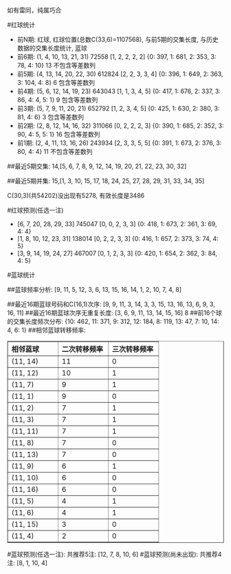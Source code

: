 <!-- 
.. title: 双色球2013086期(2013-07-25)数据分析报告
.. slug: slott-2013086-2013-07-25-report
.. date: 2013-07-26 08:00:00 UTC+08:00
.. tags: Lottery
.. link: 
.. description: 
.. type: text
-->

如有雷同，纯属巧合

<!-- TEASER_END-->

#红球统计

- 前N期: 红球, 红球位置(总数C(33,6)=1107568), 与前5期的交集长度, 与历史数据的交集长度统计, 蓝球
- 前6期: (1, 4, 10, 13, 21, 31) 72558 [1, 2, 2, 2, 2] {0: 397, 1: 681, 2: 353, 3: 78, 4: 10} 13 不包含等差数列
- 前5期: (4, 13, 14, 20, 22, 30) 612824 [2, 2, 3, 3, 4] {0: 396, 1: 649, 2: 363, 3: 104, 4: 8} 6 包含等差数列
- 前4期: (5, 6, 12, 14, 19, 23) 643043 [1, 1, 3, 4, 5] {0: 417, 1: 676, 2: 337, 3: 86, 4: 4, 5: 1} 9 包含等差数列
- 前3期: (5, 7, 9, 11, 20, 21) 652792 [1, 2, 3, 4, 5] {0: 425, 1: 630, 2: 380, 3: 81, 4: 6} 3 包含等差数列
- 前2期: (2, 8, 12, 14, 16, 32) 311066 [0, 2, 2, 2, 3] {0: 390, 1: 685, 2: 352, 3: 90, 4: 5, 5: 1} 16 包含等差数列
- 前1期: (2, 4, 11, 13, 16, 26) 243934 [2, 3, 3, 5, 5] {0: 391, 1: 673, 2: 376, 3: 80, 4: 4} 11 不包含等差数列

##最近5期交集:
14,[5, 6, 7, 8, 9, 12, 14, 19, 20, 21, 22, 23, 30, 32]

##最近5期并集:
15,[1, 3, 10, 15, 17, 18, 24, 25, 27, 28, 29, 31, 33, 34, 35]

C(30,3)(共54202)没出现有5278, 
有效长度是3486

#红球预测(任选一注)

- [6, 7, 20, 28, 29, 33] 745047 [0, 0, 2, 3, 3] {0: 418, 1: 673, 2: 361, 3: 69, 4: 4}
- [1, 8, 10, 12, 23, 31] 138014 [0, 2, 2, 3, 3] {0: 416, 1: 657, 2: 373, 3: 74, 4: 5}
- [3, 9, 14, 19, 24, 27] 467007 [0, 1, 2, 3, 3] {0: 420, 1: 654, 2: 362, 3: 84, 4: 5}

#蓝球统计

##蓝球频率分析:
[9, 11, 5, 12, 3, 6, 13, 15, 16, 14, 1, 2, 10, 7, 4, 8]

##最近16期蓝球号码和C(16,1)次序:
[9, 9, 11, 3, 14, 3, 3, 15, 13, 16, 13, 6, 9, 3, 16, 11]
##最近16期蓝球次序无重复长度:
[3, 6, 9, 11, 13, 14, 15, 16] 8
##前16个球的交集长度频次分布:
{10: 462, 11: 371, 9: 312, 12: 184, 8: 119, 13: 47, 7: 10, 14: 4, 6: 1}
##相邻蓝球转移频率:
<table border="1" class="table table-striped dataframe">
  <thead>
    <tr style="text-align: left;">
      <th style="min-width: 100px;">相邻蓝球</th>
      <th style="min-width: 100px;">二次转移频率</th>
      <th style="min-width: 100px;">三次转移频率</th>
    </tr>
  </thead>
  <tbody>
    <tr>
      <td> (11, 14)</td>
      <td> 11</td>
      <td> 0</td>
    </tr>
    <tr>
      <td> (11, 12)</td>
      <td> 10</td>
      <td> 1</td>
    </tr>
    <tr>
      <td>  (11, 7)</td>
      <td>  9</td>
      <td> 1</td>
    </tr>
    <tr>
      <td>  (11, 1)</td>
      <td>  9</td>
      <td> 0</td>
    </tr>
    <tr>
      <td>  (11, 2)</td>
      <td>  7</td>
      <td> 1</td>
    </tr>
    <tr>
      <td>  (11, 3)</td>
      <td>  7</td>
      <td> 1</td>
    </tr>
    <tr>
      <td> (11, 11)</td>
      <td>  7</td>
      <td> 1</td>
    </tr>
    <tr>
      <td>  (11, 8)</td>
      <td>  7</td>
      <td> 0</td>
    </tr>
    <tr>
      <td> (11, 13)</td>
      <td>  7</td>
      <td> 0</td>
    </tr>
    <tr>
      <td>  (11, 9)</td>
      <td>  6</td>
      <td> 1</td>
    </tr>
    <tr>
      <td> (11, 10)</td>
      <td>  6</td>
      <td> 0</td>
    </tr>
    <tr>
      <td> (11, 16)</td>
      <td>  6</td>
      <td> 0</td>
    </tr>
    <tr>
      <td>  (11, 5)</td>
      <td>  4</td>
      <td> 1</td>
    </tr>
    <tr>
      <td>  (11, 6)</td>
      <td>  4</td>
      <td> 1</td>
    </tr>
    <tr>
      <td> (11, 15)</td>
      <td>  3</td>
      <td> 0</td>
    </tr>
    <tr>
      <td>  (11, 4)</td>
      <td>  2</td>
      <td> 0</td>
    </tr>
  </tbody>
</table>
#蓝球预测(任选一注):
共推荐5注: [12, 7, 8, 10, 6]
#蓝球预测(尚未出现):
共推荐4注: [8, 1, 10, 4]

